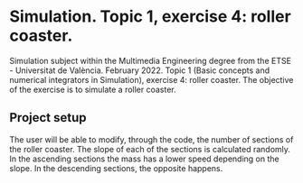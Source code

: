 ﻿# Simulation. Topic 1, exercise 4: roller coaster.
Simulation subject within the Multimedia Engineering degree from the ETSE - Universitat de València. February 2022. Topic 1 (Basic concepts and numerical integrators in Simulation), exercise 4: roller coaster. The objective of the exercise is to simulate a roller coaster.

## Project setup
The user will be able to modify, through the code, the number of sections of the roller coaster. The slope of each of the sections is calculated randomly. In the ascending sections the mass has a lower speed depending on the slope. In the descending sections, the opposite happens.


